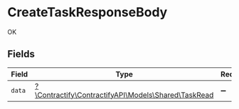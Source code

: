 # CreateTaskResponseBody

OK


## Fields

| Field                                                                                  | Type                                                                                   | Required                                                                               | Description                                                                            |
| -------------------------------------------------------------------------------------- | -------------------------------------------------------------------------------------- | -------------------------------------------------------------------------------------- | -------------------------------------------------------------------------------------- |
| `data`                                                                                 | [?\Contractify\ContractifyAPI\Models\Shared\TaskRead](../../models/shared/TaskRead.md) | :heavy_minus_sign:                                                                     | N/A                                                                                    |